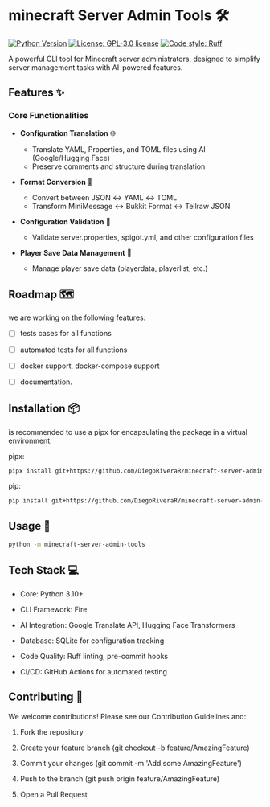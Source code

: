 # minecraft Server Admin Tools 🛠️

[![Python Version](https://img.shields.io/badge/python-3.10%2B-blue)](https://www.python.org/)
[![License: GPL-3.0 license](https://img.shields.io/badge/License-GPLv3-blue.svg)](https://opensource.org/licenses/GPL-3.0)
[![Code style: Ruff](https://img.shields.io/endpoint?url=https://raw.githubusercontent.com/astral-sh/ruff/main/assets/badge/v2.json)](https://github.com/astral-sh/ruff)

A powerful CLI tool for Minecraft server administrators, designed to simplify server management tasks with AI-powered features.

## Features ✨

### Core Functionalities
- **Configuration Translation** 🌐
  - Translate YAML, Properties, and TOML files using AI (Google/Hugging Face)
  - Preserve comments and structure during translation
  
- **Format Conversion** 🔄
  - Convert between JSON ↔ YAML ↔ TOML
  - Transform MiniMessage ↔ Bukkit Format ↔ Tellraw JSON

- **Configuration Validation** 🔎
  - Validate server.properties, spigot.yml, and other configuration files

- **Player Save Data Management** 📂
  - Manage player save data (playerdata, playerlist, etc.)

## Roadmap 🗺️

we are working on the following features:

- [ ] tests cases for all functions

- [ ] automated tests for all functions

- [ ] docker support, docker-compose support

- [ ] documentation.

## Installation 📦

is recommended to use a pipx for encapsulating the package in a virtual environment.

pipx:
```bash
pipx install git+https://github.com/DiegoRiveraR/minecraft-server-admin-tools.git
```

pip:
```bash
pip install git+https://github.com/DiegoRiveraR/minecraft-server-admin-tools.git
```

## Usage 🚀

 ```bash
python -m minecraft-server-admin-tools
```

## Tech Stack 💻

- Core: Python 3.10+

- CLI Framework: Fire

- AI Integration: Google Translate API, Hugging Face Transformers

- Database: SQLite for configuration tracking

- Code Quality: Ruff linting, pre-commit hooks

- CI/CD: GitHub Actions for automated testing


## Contributing 🤝

We welcome contributions! Please see our Contribution Guidelines and:

1. Fork the repository

2. Create your feature branch (git checkout -b feature/AmazingFeature)

3. Commit your changes (git commit -m 'Add some AmazingFeature')

4. Push to the branch (git push origin feature/AmazingFeature)

5. Open a Pull Request
